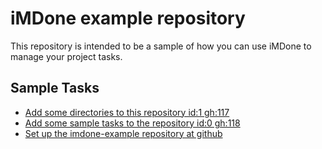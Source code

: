 iMDone example repository
====
This repository is intended to be a sample of how you can use iMDone to manage your project tasks.

Sample Tasks
----
- [Add some directories to this repository id:1 gh:117](#TODO:0)
- [Add some sample tasks to the repository id:0 gh:118](#TODO:30)
- [Set up the imdone-example repository at github](#DONE:0)
